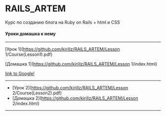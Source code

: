 # RAILS_ARTEM


Курс по созданию блога на Ruby on Rails  + html и CSS


#### Уроки домашка к нему
---

[Урок 1](https://github.com/kirillz/RAILS_ARTEM/Lesson 1/Course(Lesson1).pdf)

[Домашка 1](https://github.com/kirillz/RAILS_ARTEM/Lesson 1/index.html)

[link to Google!](http://google.com)

---
+  [Урок 2](https://github.com/kirillz/RAILS_ARTEM/Lesson 2/Course(Lesson2).pdf)
+  [Домашка 2](https://github.com/kirillz/RAILS_ARTEM/Lesson 2/index.html)
---
